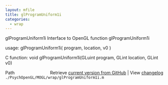 ```yaml
---
layout: mfile
title: glProgramUniform1i
categories:
  - wrap
---
```


glProgramUniform1i  Interface to OpenGL function glProgramUniform1i

usage:  glProgramUniform1i\( program, location, v0 \)

C function:  void glProgramUniform1i\(GLuint program, GLint location, GLint v0\)


<div class="code_header" style="text-align:right;">
  <span style="float:left;">Path&nbsp;&nbsp;</span> <span class="counter">Retrieve <a href=
  "https://raw.github.com/Psychtoolbox-3/Psychtoolbox-3/beta/./PsychOpenGL/MOGL/wrap/glProgramUniform1i.m">current version from GitHub</a> | View <a href=
  "https://github.com/Psychtoolbox-3/Psychtoolbox-3/commits/beta/./PsychOpenGL/MOGL/wrap/glProgramUniform1i.m">changelog</a></span>
</div>
<div class="code">
  <code>./PsychOpenGL/MOGL/wrap/glProgramUniform1i.m</code>
</div>
